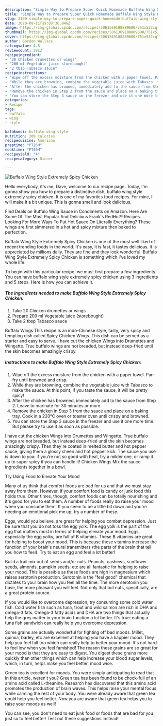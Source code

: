 ```yaml
---
description: "Simple Way to Prepare Super Quick Homemade Buffalo Wing Style Extremely Spicy Chicken"
title: "Simple Way to Prepare Super Quick Homemade Buffalo Wing Style Extremely Spicy Chicken"
slug: 2109-simple-way-to-prepare-super-quick-homemade-buffalo-wing-style-extremely-spicy-chicken
date: 2020-08-11T19:00:36.846Z
image: https://img-global.cpcdn.com/recipes/5061369108889600/751x532cq70/buffalo-wing-style-extremely-spicy-chicken-recipe-main-photo.jpg
thumbnail: https://img-global.cpcdn.com/recipes/5061369108889600/751x532cq70/buffalo-wing-style-extremely-spicy-chicken-recipe-main-photo.jpg
cover: https://img-global.cpcdn.com/recipes/5061369108889600/751x532cq70/buffalo-wing-style-extremely-spicy-chicken-recipe-main-photo.jpg
author: Gordon Wallace
ratingvalue: 4.8
reviewcount: 3913
recipeingredient:
- "20 Chicken drumettes or wings"
- "200 ml Vegetable juice storebought"
- "2 tbsp Tabasco sauce"
recipeinstructions:
- "Wipe off the excess moisture from the chicken with a paper towel. Pan-fry until browned and crisp."
- "While they are browning, combine the vegetable juice with Tabasco  to make the sauce. At this point, if you taste the sauce, it will be pretty spicy!"
- "After the chicken has browned, immediately add to the sauce from Step 2. Leave to marinate for 30 minutes or more."
- "Remove the chicken in Step 3 from the sauce and place on a baking tray. Cook in a 230°C oven or toaster oven until crispy and browned."
- "You can store the Step 3 sauce in the freezer and use it one more time. But please try to use it as soon as possible."
categories:
- Recipe
tags:
- buffalo
- wing
- style

katakunci: buffalo wing style 
nutrition: 209 calories
recipecuisine: American
preptime: "PT26M"
cooktime: "PT40M"
recipeyield: "4"
recipecategory: Dinner

---
```



![Buffalo Wing Style Extremely Spicy Chicken](https://img-global.cpcdn.com/recipes/5061369108889600/751x532cq70/buffalo-wing-style-extremely-spicy-chicken-recipe-main-photo.jpg)

Hello everybody, it's me, Dave, welcome to our recipe page. Today, I'm gonna show you how to prepare a distinctive dish, buffalo wing style extremely spicy chicken. It is one of my favorites food recipes. For mine, I will make it a bit unique. This is gonna smell and look delicious.

Find Deals on Buffalo Wing Sauce in Condiments on Amazon. Here Are Some Of The Most Popular And Delicious Frank&#39;s RedHot® Recipes. Looking For More Ways To Put Hot Sauce On Literally Everything? These wings are first simmered in a hot and spicy mixture then baked to perfection.

Buffalo Wing Style Extremely Spicy Chicken is one of the most well liked of recent trending foods in the world. It's easy, it is fast, it tastes delicious. It is appreciated by millions daily. They are fine and they look wonderful. Buffalo Wing Style Extremely Spicy Chicken is something which I've loved my whole life.


To begin with this particular recipe, we must first prepare a few ingredients. You can have buffalo wing style extremely spicy chicken using 3 ingredients and 5 steps. Here is how you can achieve it.

<!--inarticleads1-->

##### The ingredients needed to make Buffalo Wing Style Extremely Spicy Chicken:

1. Take 20 Chicken drumettes or wings
1. Prepare 200 ml Vegetable juice (storebought)
1. Take 2 tbsp Tabasco sauce


Buffalo Wings This recipe is an indo-Chinese style, tasty, very spicy and tempting dish called Spicy Chicken Wings. This dish can be served as a starter and easy to serve. I have cut the chicken Wings into Drumettes and Wingette. True buffalo wings are not breaded, but instead deep-fried until the skin becomes amazingly crispy. 

<!--inarticleads2-->

##### Instructions to make Buffalo Wing Style Extremely Spicy Chicken:

1. Wipe off the excess moisture from the chicken with a paper towel. Pan-fry until browned and crisp.
1. While they are browning, combine the vegetable juice with Tabasco  to make the sauce. At this point, if you taste the sauce, it will be pretty spicy!
1. After the chicken has browned, immediately add to the sauce from Step 2. Leave to marinate for 30 minutes or more.
1. Remove the chicken in Step 3 from the sauce and place on a baking tray. Cook in a 230°C oven or toaster oven until crispy and browned.
1. You can store the Step 3 sauce in the freezer and use it one more time. But please try to use it as soon as possible.


I have cut the chicken Wings into Drumettes and Wingette. True buffalo wings are not breaded, but instead deep-fried until the skin becomes amazingly crispy. Then they&#39;re coated in melted butter and hot pepper sauce, giving them a glossy sheen and hot pepper kick. The sauce you use is down to you: if you&#39;re not so good with heat, try a milder one, or ramp it up to super spicy if you can handle it! Chicken Wings Mix the sauce ingredients together in a bowl. 

Try Using Food to Elevate Your Mood


Many of us think that comfort foods are bad for us and that we must stay away from them. However, if your comfort food is candy or junk food this holds true. Other times, though, comfort foods can be totally nourishing and it's good for you to eat them. A number of foods really do raise your mood when you consume them. If you seem to be a little bit down and you're needing an emotional pick me up, try a number of these.

Eggs, would you believe, are great for helping you combat depression. Just be sure that you do not toss the egg yolk. The egg yolk is the part of the egg that matters most in terms of helping elevate your mood. Eggs, especially the egg yolks, are full of B vitamins. These B vitamins are great for helping to boost your mood. This is because these vitamins increase the function of your brain's neural transmitters (the parts of the brain that tell you how to feel). Try to eat an egg and feel a lot better!

Build a trail mix out of seeds and/or nuts. Peanuts, cashews, sunflower seeds, almonds, pumpkin seeds, etc are all fantastic for helping to raise your mood. This is possible as these foods are high in magnesium which raises serotonin production. Serotonin is the "feel good" chemical that dictates to your brain how you feel all the time. The more serotonin you have, the more pleasant you will feel. Not only that but nuts, specifically, are a great protein source.

If you would like to overcome depression, try consuming some cold water fish. Cold water fish such as tuna, trout and wild salmon are rich in DHA and omega-3 fats. Omega-3 fatty acids and DHA are two things that actually help the grey matter in your brain function a lot better. It's true: eating a tuna fish sandwich can really help you overcome depression. 

Some grains are actually wonderful for fighting off bad moods. Millet, quinoa, barley, etc are excellent at helping you have a happier mood. They help you feel full too which can really help to better your mood. It's not hard to feel low when you feel famished! The reason these grains are so great for your mood is that they are easy to digest. You digest these grains more quickly than other things which can help increase your blood sugar levels, which, in turn, helps make you feel better, mood wise.

Green tea is excellent for moods. You were simply anticipating to read that in this article, weren't you? Green tea has been found to be chock-full of an amino acid called L-theanine. Research has discovered that this amino acid promotes the production of brain waves. This helps raise your mental focus while calming the rest of your body. You were already aware that green tea could help you feel better. Now you are aware that green tea helps you to raise your moods as well!

You can see, you don't need to eat junk food or foods that are bad for you just so to feel better! Test out  these suggestions  instead!

